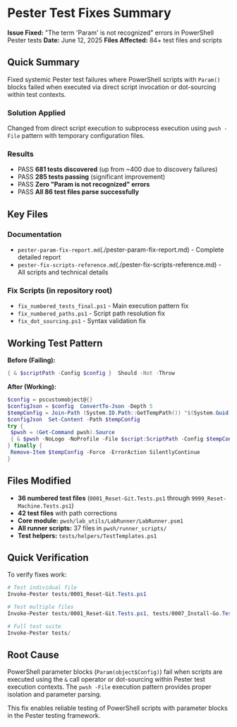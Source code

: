 # Pester Test Fixes Summary

**Issue Fixed:** "The term 'Param' is not recognized" errors in PowerShell Pester tests 
**Date:** June 12, 2025 
**Files Affected:** 84+ test files and scripts 

## Quick Summary

Fixed systemic Pester test failures where PowerShell scripts with `Param()` blocks failed when executed via direct script invocation or dot-sourcing within test contexts.

### Solution Applied
Changed from direct script execution to subprocess execution using `pwsh -File` pattern with temporary configuration files.

### Results
- PASS **681 tests discovered** (up from ~400 due to discovery failures)
- PASS **285 tests passing** (significant improvement)
- PASS **Zero "Param is not recognized" errors**
- PASS **All 86 test files parse successfully**

## Key Files

### Documentation
- `pester-param-fix-report.md`(./pester-param-fix-report.md) - Complete detailed report
- `pester-fix-scripts-reference.md`(./pester-fix-scripts-reference.md) - All scripts and technical details

### Fix Scripts (in repository root)
- `fix_numbered_tests_final.ps1` - Main execution pattern fix
- `fix_numbered_paths.ps1` - Script path resolution fix 
- `fix_dot_sourcing.ps1` - Syntax validation fix

## Working Test Pattern

**Before (Failing):**
```powershell
{ & $scriptPath -Config $config }  Should -Not -Throw
```

**After (Working):**
```powershell
$config = pscustomobject@{}
$configJson = $config  ConvertTo-Json -Depth 5
$tempConfig = Join-Path (System.IO.Path::GetTempPath()) "$(System.Guid::NewGuid()).json"
$configJson  Set-Content -Path $tempConfig
try {
 $pwsh = (Get-Command pwsh).Source
 { & $pwsh -NoLogo -NoProfile -File $script:ScriptPath -Config $tempConfig }  Should -Not -Throw
} finally {
 Remove-Item $tempConfig -Force -ErrorAction SilentlyContinue
}
```

## Files Modified

- **36 numbered test files** (`0001_Reset-Git.Tests.ps1` through `9999_Reset-Machine.Tests.ps1`)
- **42 test files** with path corrections
- **Core module:** `pwsh/lab_utils/LabRunner/LabRunner.psm1`
- **All runner scripts:** 37 files in `pwsh/runner_scripts/`
- **Test helpers:** `tests/helpers/TestTemplates.ps1`

## Quick Verification

To verify fixes work:
```powershell
# Test individual file
Invoke-Pester tests/0001_Reset-Git.Tests.ps1

# Test multiple files 
Invoke-Pester tests/0001_Reset-Git.Tests.ps1, tests/0007_Install-Go.Tests.ps1

# Full test suite
Invoke-Pester tests/
```

## Root Cause

PowerShell parameter blocks (`Param(object$Config)`) fail when scripts are executed using the `&` call operator or dot-sourcing within Pester test execution contexts. The `pwsh -File` execution pattern provides proper isolation and parameter parsing.

This fix enables reliable testing of PowerShell scripts with parameter blocks in the Pester testing framework.

